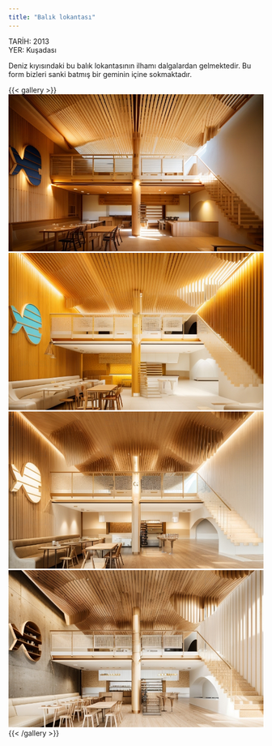 ```yaml
---
title: "Balık lokantası"
---
```

TARİH: 2013  
YER: Kuşadası  

Deniz kıyısındaki bu balık lokantasının ilhamı
dalgalardan gelmektedir. Bu form bizleri sanki
batmış bir geminin içine sokmaktadır.

{{< gallery >}}
<img src="fish_rest_01.png" class="grid-w50 md:grid-w33 xl:grid-w25" />
<img src="fish_rest_02.png" class="grid-w50 md:grid-w33 xl:grid-w25" />
<img src="fish_rest_03.png" class="grid-w50 md:grid-w33 xl:grid-w25" />
<img src="featured.png" class="grid-w50 md:grid-w33 xl:grid-w25" />
{{< /gallery >}}
